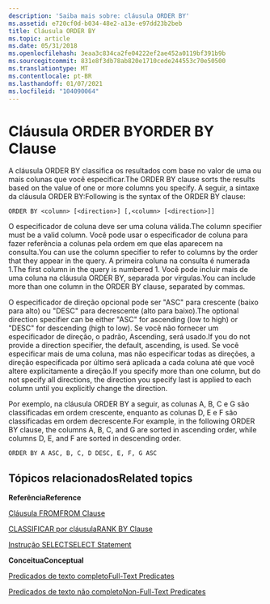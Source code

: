 ```yaml
---
description: 'Saiba mais sobre: cláusula ORDER BY'
ms.assetid: e720cf0d-b034-48e2-a13e-e97dd23b2beb
title: Cláusula ORDER BY
ms.topic: article
ms.date: 05/31/2018
ms.openlocfilehash: 3eaa3c834ca2fe04222ef2ae452a0119bf391b9b
ms.sourcegitcommit: 831e8f3db78ab820e1710cede244553c70e50500
ms.translationtype: MT
ms.contentlocale: pt-BR
ms.lasthandoff: 01/07/2021
ms.locfileid: "104090064"
---
```

# <a name="order-by-clause"></a><span data-ttu-id="3ac82-103">Cláusula ORDER BY</span><span class="sxs-lookup"><span data-stu-id="3ac82-103">ORDER BY Clause</span></span>

<span data-ttu-id="3ac82-104">A cláusula ORDER BY classifica os resultados com base no valor de uma ou mais colunas que você especificar.</span><span class="sxs-lookup"><span data-stu-id="3ac82-104">The ORDER BY clause sorts the results based on the value of one or more columns you specify.</span></span> <span data-ttu-id="3ac82-105">A seguir, a sintaxe da cláusula ORDER BY:</span><span class="sxs-lookup"><span data-stu-id="3ac82-105">Following is the syntax of the ORDER BY clause:</span></span>


```
ORDER BY <column> [<direction>] [,<column> [<direction>]]
```



<span data-ttu-id="3ac82-106">O especificador de coluna deve ser uma coluna válida.</span><span class="sxs-lookup"><span data-stu-id="3ac82-106">The column specifier must be a valid column.</span></span> <span data-ttu-id="3ac82-107">Você pode usar o especificador de coluna para fazer referência a colunas pela ordem em que elas aparecem na consulta.</span><span class="sxs-lookup"><span data-stu-id="3ac82-107">You can use the column specifier to refer to columns by the order that they appear in the query.</span></span> <span data-ttu-id="3ac82-108">A primeira coluna na consulta é numerada 1.</span><span class="sxs-lookup"><span data-stu-id="3ac82-108">The first column in the query is numbered 1.</span></span> <span data-ttu-id="3ac82-109">Você pode incluir mais de uma coluna na cláusula ORDER BY, separada por vírgulas.</span><span class="sxs-lookup"><span data-stu-id="3ac82-109">You can include more than one column in the ORDER BY clause, separated by commas.</span></span>

<span data-ttu-id="3ac82-110">O especificador de direção opcional pode ser "ASC" para crescente (baixo para alto) ou "DESC" para decrescente (alto para baixo).</span><span class="sxs-lookup"><span data-stu-id="3ac82-110">The optional direction specifier can be either "ASC" for ascending (low to high) or "DESC" for descending (high to low).</span></span> <span data-ttu-id="3ac82-111">Se você não fornecer um especificador de direção, o padrão, Ascending, será usado.</span><span class="sxs-lookup"><span data-stu-id="3ac82-111">If you do not provide a direction specifier, the default, ascending, is used.</span></span> <span data-ttu-id="3ac82-112">Se você especificar mais de uma coluna, mas não especificar todas as direções, a direção especificada por último será aplicada a cada coluna até que você altere explicitamente a direção.</span><span class="sxs-lookup"><span data-stu-id="3ac82-112">If you specify more than one column, but do not specify all directions, the direction you specify last is applied to each column until you explicitly change the direction.</span></span>

<span data-ttu-id="3ac82-113">Por exemplo, na cláusula ORDER BY a seguir, as colunas A, B, C e G são classificadas em ordem crescente, enquanto as colunas D, E e F são classificadas em ordem decrescente.</span><span class="sxs-lookup"><span data-stu-id="3ac82-113">For example, in the following ORDER BY clause, the columns A, B, C, and G are sorted in ascending order, while columns D, E, and F are sorted in descending order.</span></span>


```
ORDER BY A ASC, B, C, D DESC, E, F, G ASC
```



## <a name="related-topics"></a><span data-ttu-id="3ac82-114">Tópicos relacionados</span><span class="sxs-lookup"><span data-stu-id="3ac82-114">Related topics</span></span>

<dl> <dt>

<span data-ttu-id="3ac82-115">**Referência**</span><span class="sxs-lookup"><span data-stu-id="3ac82-115">**Reference**</span></span>
</dt> <dt>

[<span data-ttu-id="3ac82-116">Cláusula FROM</span><span class="sxs-lookup"><span data-stu-id="3ac82-116">FROM Clause</span></span>](-search-sql-from.md)
</dt> <dt>

[<span data-ttu-id="3ac82-117">CLASSIFICAR por cláusula</span><span class="sxs-lookup"><span data-stu-id="3ac82-117">RANK BY Clause</span></span>](-search-sql-rankby.md)
</dt> <dt>

[<span data-ttu-id="3ac82-118">Instrução SELECT</span><span class="sxs-lookup"><span data-stu-id="3ac82-118">SELECT Statement</span></span>](-search-sql-select.md)
</dt> <dt>

<span data-ttu-id="3ac82-119">**Conceitua**</span><span class="sxs-lookup"><span data-stu-id="3ac82-119">**Conceptual**</span></span>
</dt> <dt>

[<span data-ttu-id="3ac82-120">Predicados de texto completo</span><span class="sxs-lookup"><span data-stu-id="3ac82-120">Full-Text Predicates</span></span>](-search-sql-fulltextpredicates.md)
</dt> <dt>

[<span data-ttu-id="3ac82-121">Predicados de texto não completo</span><span class="sxs-lookup"><span data-stu-id="3ac82-121">Non-Full-Text Predicates</span></span>](-search-sql-nonfulltextpredicates.md)
</dt> </dl>

 

 



